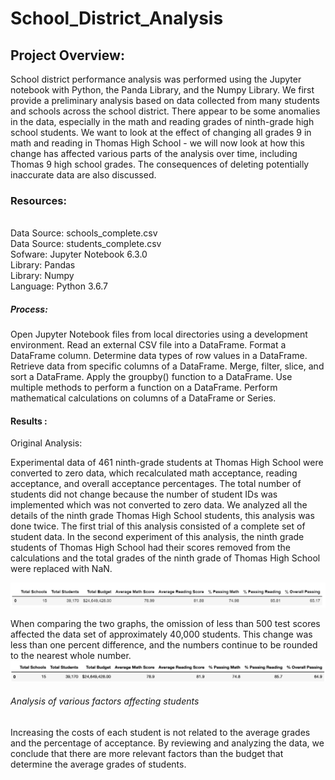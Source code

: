 # School_District_Analysis
## Project Overview:</br>
School district performance analysis was performed using the Jupyter notebook with Python, the Panda Library, and the Numpy Library. We first provide a preliminary analysis based on data collected from many students and schools across the school district.
  There appear to be some anomalies in the data, especially in the math and reading grades of ninth-grade high school students.
We want to look at the effect of changing all grades 9 in math and reading in Thomas High School - we will now look at how this change has affected various parts of the analysis over time, including Thomas 9 high school grades.
  The consequences of deleting potentially inaccurate data are also discussed.
  
### Resources:<br>
<br>Data Source: schools_complete.csv<br>
Data Source: students_complete.csv<br>
Sofware: Jupyter Notebook 6.3.0<br>
Library: Pandas<br>
Library: Numpy<br>
Language: Python 3.6.7<br>
##### Process:<br>
Open Jupyter Notebook files from local directories using a development environment.
Read an external CSV file into a DataFrame.
Format a DataFrame column.
Determine data types of row values in a DataFrame.
Retrieve data from specific columns of a DataFrame.
Merge, filter, slice, and sort a DataFrame.
Apply the groupby() function to a DataFrame.
Use multiple methods to perform a function on a DataFrame.
Perform mathematical calculations on columns of a DataFrame or Series.<br>

#### Results :<br>

Original Analysis:<br>

Experimental data of 461 ninth-grade students at Thomas High School were converted to zero data, which recalculated math acceptance, reading acceptance, and overall acceptance percentages. The total number of students did not change because the number of student IDs was implemented which was not converted to zero data.
We analyzed all the details of the ninth grade Thomas High School students, this analysis was done twice. The first trial of this analysis consisted of a complete set of student data. In the second experiment of this analysis, the ninth grade students of Thomas High School had their scores removed from the calculations and the total grades of the ninth grade of Thomas High School were replaced with NaN.

 ![picture04.png](/Resources/picture04.png)<br/>

When comparing the two graphs, the omission of less than 500 test scores affected the data set of approximately 40,000 students. This change was less than one percent difference, and the numbers continue to be rounded to the nearest whole number.
 </br>
 ![picture01.png](/Resources/picture01.png)<br/>
###### Analysis of various factors affecting students

Increasing the costs of each student is not related to the average grades and the percentage of acceptance. By reviewing and analyzing the data, we conclude that there are more relevant factors than the budget that determine the average grades of students.
